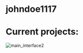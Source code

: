 # johndoe1117
# Current projects:
![main_interface2](https://github.com/user-attachments/assets/f8485f36-c301-4130-9817-25d2aef9dde0)

